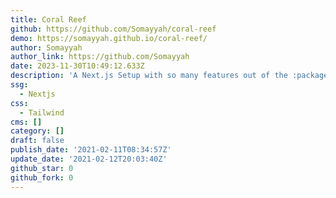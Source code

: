 ```yaml
---
title: Coral Reef
github: https://github.com/Somayyah/coral-reef
demo: https://somayyah.github.io/coral-reef/
author: Somayyah
author_link: https://github.com/Somayyah
date: 2023-11-30T10:49:12.633Z
description: 'A Next.js Setup with so many features out of the :package:'
ssg:
  - Nextjs
css:
  - Tailwind
cms: []
category: []
draft: false
publish_date: '2021-02-11T08:34:57Z'
update_date: '2021-02-12T20:03:40Z'
github_star: 0
github_fork: 0
---
```

